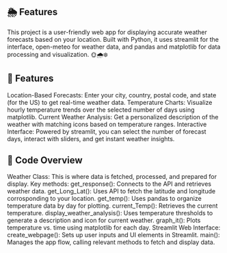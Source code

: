 ## 🌦️ Features
This project is a user-friendly web app for displaying accurate weather forecasts based on your location. Built with Python, it uses streamlit for the interface, open-meteo for weather data, and pandas and matplotlib for data processing and visualization. 🌞🌧️❄️

## 🧰 Features
Location-Based Forecasts: Enter your city, country, postal code, and state (for the US) to get real-time weather data.
Temperature Charts: Visualize hourly temperature trends over the selected number of days using matplotlib.
Current Weather Analysis: Get a personalized description of the weather with matching icons based on temperature ranges.
Interactive Interface: Powered by streamlit, you can select the number of forecast days, interact with sliders, and get instant weather insights.


## 📝 Code Overview
Weather Class: This is where data is fetched, processed, and prepared for display. Key methods:
  get_response(): Connects to the API and retrieves weather data.
  get_Long_Lat(): Uses API to fetch the latitude and longitude corrosponding to your location.
  get_temp(): Uses pandas to organize temperature data by day for plotting.
  current_Temp(): Retrieves the current temperature.
  display_weather_analysis(): Uses temperature thresholds to generate a description and icon for current weather.
  graph_it(): Plots temperature vs. time using matplotlib for each day.
Streamlit Web Interface:
  create_webpage(): Sets up user inputs and UI elements in Streamlit.
  main(): Manages the app flow, calling relevant methods to fetch and display data.


